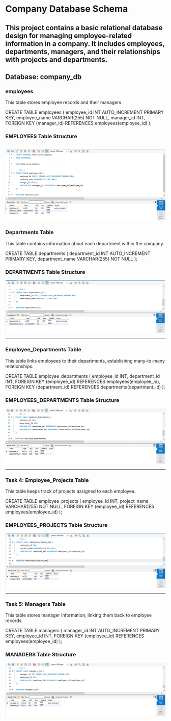 # Company Database Schema
This project contains a basic relational database design for managing employee-related information in a company.
It includes employees, departments, managers, and their relationships with projects and departments.
---

## Database: company_db

### employees

This table stores employee records and their managers.

CREATE TABLE employees (
    employee_id INT AUTO_INCREMENT PRIMARY KEY,
    employee_name VARCHAR(255) NOT NULL,
    manager_id INT,
    FOREIGN KEY (manager_id) REFERENCES employees(employee_id)
);
### EMPLOYEES Table Structure

![sample Output](images/TASK1.png)
---

### Departments Table

This table contains information about each department within the company.

CREATE TABLE departments (
    department_id INT AUTO_INCREMENT PRIMARY KEY,
    department_name VARCHAR(255) NOT NULL
);

### DEPARTMENTS Table Structure
![sample Output](images/TASK2.png)

---

### Employee_Departments Table

This table links employees to their departments, establishing many-to-many relationships.

CREATE TABLE employee_departments (
    employee_id INT,
    department_id INT,
    FOREIGN KEY (employee_id) REFERENCES employees(employee_id),
    FOREIGN KEY (department_id) REFERENCES departments(department_id)
);

### EMPLOYEES_DEPARTMENTS Table Structure
![sample Output](images/TASK3.png)

---

### Task 4: Employee_Projects Table
This table keeps track of projects assigned to each employee.

CREATE TABLE employee_projects (
    employee_id INT,
    project_name VARCHAR(255) NOT NULL,
    FOREIGN KEY (employee_id) REFERENCES employees(employee_id)
);

### EMPLOYEES_PROJECTS Table Structure
![sample Output](images/TASK4.png)

---

### Task 5: Managers Table
This table stores manager information, linking them back to employee records.

CREATE TABLE managers (
    manager_id INT AUTO_INCREMENT PRIMARY KEY,
    employee_id INT,
    FOREIGN KEY (employee_id) REFERENCES employees(employee_id)
);

### MANAGERS Table Structure
![sample Output](images/TASK5.png)
